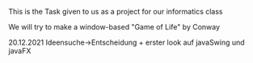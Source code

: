 This is the Task given to us as a 
project for our informatics class

We will try to make a window-based "Game of Life" by Conway


20.12.2021
Ideensuche->Entscheidung + erster look auf javaSwing und javaFX

